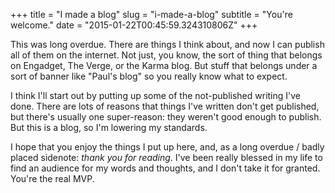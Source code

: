 +++
title = "I made a blog"
slug = "i-made-a-blog"
subtitle = "You're welcome."
date = "2015-01-22T00:45:59.324310806Z"
+++

This was long overdue. There are things I think about, and now I can publish all of them on the internet. Not just, you know, the sort of thing that belongs on Engadget, The Verge, or the Karma blog. But stuff that belongs under a sort of banner like "Paul's blog" so you really know what to expect.

I think I'll start out by putting up some of the not-published writing I've done. There are lots of reasons that things I've written don't get published, but there's usually one super-reason: they weren't good enough to publish. But this is a blog, so I'm lowering my standards.

I hope that you enjoy the things I put up here, and, as a long overdue / badly placed sidenote: _thank you for reading_. I've been really blessed in my life to find an audience for my words and thoughts, and I don't take it for granted. You're the real MVP.
